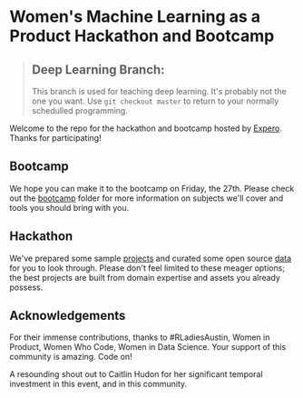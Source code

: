 # Women's Machine Learning as a Product Hackathon and Bootcamp

> ## Deep Learning Branch:
> This branch is used for teaching deep learning. It's probably not the one you want. Use `git checkout master` to return to your normally schedulled programming.


Welcome to the repo for the hackathon and bootcamp hosted by [Expero](https://experoinc.com). Thanks for participating!

## Bootcamp

We hope you can make it to the bootcamp on Friday, the 27th. Please check out the [bootcamp](bootcamp/) folder for more information on subjects we'll cover and tools you should bring with you.

## Hackathon

We've prepared some sample [projects](link_missing) and curated some open source [data](data/) for you to look through. Please don't feel limited to these meager options; the best projects are built from domain expertise and assets you already possess.

## Acknowledgements
For their immense contributions, thanks to #RLadiesAustin, Women in Product, Women Who Code, Women in Data Science. Your support of this community is amazing. Code on!

A resounding shout out to Caitlin Hudon for her significant temporal investment in this event, and in this community.
